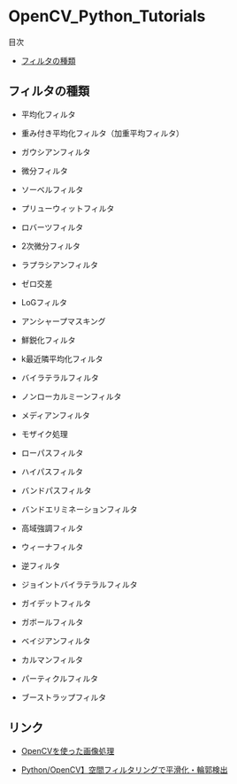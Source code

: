 # OpenCV_Python_Tutorials

目次
- [フィルタの種類](https://github.com/HBEngineer2021/OpenCV_Python_Tutorials#%E3%83%95%E3%82%A3%E3%83%AB%E3%82%BF%E3%81%AE%E7%A8%AE%E9%A1%9E)

## フィルタの種類

- 平均化フィルタ


- 重み付き平均化フィルタ（加重平均フィルタ）


- ガウシアンフィルタ


- 微分フィルタ


- ソーベルフィルタ


- プリューウィットフィルタ


- ロバーツフィルタ


- 2次微分フィルタ


- ラプラシアンフィルタ


- ゼロ交差


- LoGフィルタ


- アンシャープマスキング


- 鮮鋭化フィルタ


- k最近隣平均化フィルタ


- バイラテラルフィルタ


- ノンローカルミーンフィルタ


- メディアンフィルタ


- モザイク処理


- ローパスフィルタ


- ハイパスフィルタ


- バンドパスフィルタ


- バンドエリミネーションフィルタ


- 高域強調フィルタ


- ウィーナフィルタ


- 逆フィルタ


- ジョイントバイラテラルフィルタ


- ガイデットフィルタ


- ガボールフィルタ


- ベイジアンフィルタ


- カルマンフィルタ


- パーティクルフィルタ


- ブーストラップフィルタ


## リンク
- [OpenCVを使った画像処理](http://labs.eecs.tottori-u.ac.jp/sd/Member/oyamada/OpenCV/html/py_tutorials/py_imgproc/py_table_of_contents_imgproc/py_table_of_contents_imgproc.html#py-table-of-content-imgproc)

- [Python/OpenCV】空間フィルタリングで平滑化・輪郭検出](https://algorithm.joho.info/programming/python/opencv-spatial-filter/)
